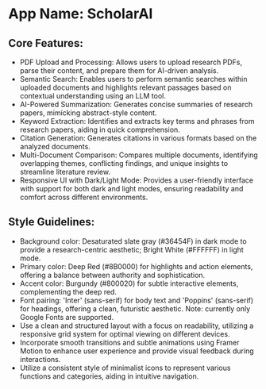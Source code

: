 # **App Name**: ScholarAI

## Core Features:

- PDF Upload and Processing: Allows users to upload research PDFs, parse their content, and prepare them for AI-driven analysis.
- Semantic Search: Enables users to perform semantic searches within uploaded documents and highlights relevant passages based on contextual understanding using an LLM tool.
- AI-Powered Summarization: Generates concise summaries of research papers, mimicking abstract-style content.
- Keyword Extraction: Identifies and extracts key terms and phrases from research papers, aiding in quick comprehension.
- Citation Generation: Generates citations in various formats based on the analyzed documents.
- Multi-Document Comparison: Compares multiple documents, identifying overlapping themes, conflicting findings, and unique insights to streamline literature review.
- Responsive UI with Dark/Light Mode: Provides a user-friendly interface with support for both dark and light modes, ensuring readability and comfort across different environments.

## Style Guidelines:

- Background color: Desaturated slate gray (#36454F) in dark mode to provide a research-centric aesthetic; Bright White (#FFFFFF) in light mode.
- Primary color: Deep Red (#8B0000) for highlights and action elements, offering a balance between authority and sophistication.
- Accent color: Burgundy (#800020) for subtle interactive elements, complementing the deep red.
- Font pairing: 'Inter' (sans-serif) for body text and 'Poppins' (sans-serif) for headings, offering a clean, futuristic aesthetic. Note: currently only Google Fonts are supported.
- Use a clean and structured layout with a focus on readability, utilizing a responsive grid system for optimal viewing on different devices.
- Incorporate smooth transitions and subtle animations using Framer Motion to enhance user experience and provide visual feedback during interactions.
- Utilize a consistent style of minimalist icons to represent various functions and categories, aiding in intuitive navigation.
